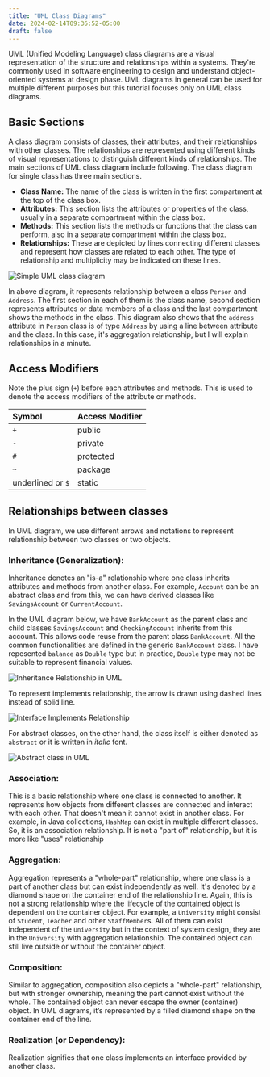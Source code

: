 ```yaml
---
title: "UML Class Diagrams"
date: 2024-02-14T09:36:52-05:00
draft: false
---
```


UML (Unified Modeling Language) class diagrams are a visual representation of the structure and relationships within a systems. They're commonly used in software engineering to design and understand object-oriented systems at design phase. UML diagrams in general can be used for multiple different purposes but this tutorial focuses only on UML class diagrams.
<!--more-->

## Basic Sections

A class diagram consists of classes, their attributes, and their relationships with other classes. The relationships are represented using different kinds of visual representations to distinguish different kinds of relationships. The main sections of UML class diagram include following. The class diagram for single class has three main sections.

- **Class Name:** The name of the class is written in the first compartment at the top of the class box.
- **Attributes:** This section lists the attributes or properties of the class, usually in a separate compartment within the class box.
- **Methods:** This section lists the methods or functions that the class can perform, also in a separate compartment within the class box.
- **Relationships:** These are depicted by lines connecting different classes and represent how classes are related to each other. The type of relationship and multiplicity may be indicated on these lines.

![Simple UML class diagram](basic-class-diagram.jpg "Basic UML Class Diagram")

In above diagram, it represents relationship between a class `Person` and `Address`. The first section in each of them is the class name, second section represents attributes or data members of a class and the last compartment shows the methods in the class. This diagram also shows that the `address` attribute in `Person` class is of type `Address` by using a line between attribute and the class. In this case, it's aggregation relationship, but I will explain relationships in a minute.

## Access Modifiers

Note the plus sign (`+`) before each attributes and methods. This is used to denote the access modifiers of the attribute or methods.

| Symbol            | Access Modifier   |
|:------------------|:------------------|
| `+`               | public            |
| `-`               | private           |
| `#`               | protected         |
| `~`               | package           |
| underlined or `$` | static            |

## Relationships between classes

In UML diagram, we use different arrows and notations to represent relationship between two classes or two objects.

### Inheritance (Generalization): 
Inheritance denotes an "is-a" relationship where one class inherits attributes and methods from another class. For example, `Account` can be an abstract class and from this, we can have derived classes like `SavingsAccount` or `CurrentAccount`.

In the UML diagram below, we have `BankAccount` as the parent class and child classes `SavingsAccount` and `CheckingAccount` inherits from this account. This allows code reuse from the parent class `BankAccount`. All the common functionalities are defined in the generic `BankAccount` class. I have repesented `balance` as `Double` type but in practice, `Double` type may not be suitable to represent financial values.

![Inheritance Relationship in UML](inheritance-relationship.jpg "UML Class Inheritance")

To represent implements relationship, the arrow is drawn using dashed lines instead of solid line. 

![Interface Implements Relationship](implements-relation.jpg "UML Implements Relationship")

For abstract classes, on the other hand, the class itself is either denoted as `abstract` or it is written in *italic* font.

![Abstract class in UML](abstract-class-extends.jpg "Extends Relationship with Abstract class")

### Association: 
This is a basic relationship where one class is connected to another. It represents how objects from different classes are connected and interact with each other. That doesn't mean it cannot exist in another class. For example, in Java collections, `HashMap` can exist in multiple different classes. So, it is an association relationship. It is not a "part of" relationship, but it is more like "uses" relationship

### Aggregation: 
Aggregation represents a "whole-part" relationship, where one class is a part of another class but can exist independently as well. It's denoted by a diamond shape on the container end of the relationship line. Again, this is not a strong relationship where the lifecycle of the contained object is dependent on the container object. For example, a `University` might consist of `Student`, `Teacher` and other `StaffMember`s. All of them can exist independent of the `University` but in the context of system design, they are in the `University` with aggregation relationship. The contained object can still live outside or without the container object.

### Composition: 
Similar to aggregation, composition also depicts a "whole-part" relationship, but with stronger ownership, meaning the part cannot exist without the whole. The contained object can never escape the owner (container) object. In UML diagrams, it’s represented by a filled diamond shape on the container end of the line.

### Realization (or Dependency): 
Realization signifies that one class implements an interface provided by another class.
